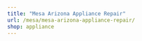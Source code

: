 ```yaml
---
title: "Mesa Arizona Appliance Repair"
url: /mesa/mesa-arizona-appliance-repair/
shop: appliance
---
```


